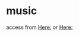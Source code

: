 # music
 
access from <a href="https://seans-sutc-olp-projects.github.io/about-me">Here:</a>
or
<a href="https://seans-utcolp-projects-aboutme.glitch.me">Here:</a>
